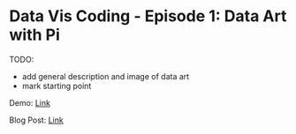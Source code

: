 # Data Vis Coding - Episode 1: Data Art with Pi

TODO: 
* add general description and image of data art
* mark starting point

Demo: <a href="">Link</a>

Blog Post: <a href="">Link</a>

